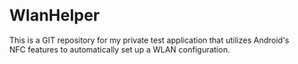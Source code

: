 WlanHelper
==========

This is a GIT repository for my private test application that utilizes Android's NFC features to automatically set up a WLAN configuration.